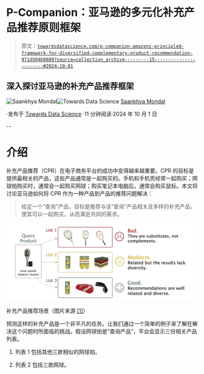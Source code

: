 # P-Companion：亚马逊的多元化补充产品推荐原则框架

> 原文：[`towardsdatascience.com/p-companion-amazons-principled-framework-for-diversified-complementary-product-recommendation-971d504b0889?source=collection_archive---------15-----------------------#2024-10-01`](https://towardsdatascience.com/p-companion-amazons-principled-framework-for-diversified-complementary-product-recommendation-971d504b0889?source=collection_archive---------15-----------------------#2024-10-01)

## 深入探讨亚马逊的补充产品推荐框架

[](https://saankhya.medium.com/?source=post_page---byline--971d504b0889--------------------------------)![Saankhya Mondal](https://saankhya.medium.com/?source=post_page---byline--971d504b0889--------------------------------)[](https://towardsdatascience.com/?source=post_page---byline--971d504b0889--------------------------------)![Towards Data Science](https://towardsdatascience.com/?source=post_page---byline--971d504b0889--------------------------------) [Saankhya Mondal](https://saankhya.medium.com/?source=post_page---byline--971d504b0889--------------------------------)

·发布于 [Towards Data Science](https://towardsdatascience.com/?source=post_page---byline--971d504b0889--------------------------------) ·11 分钟阅读·2024 年 10 月 1 日

--

# 介绍

补充产品推荐（CPR）在电子商务平台的成功中变得越来越重要。CPR 的目标是提供最相关的产品，这些产品通常是一起购买的。手机和手机壳经常一起购买；网球拍购买时，通常会一起购买网球；购买笔记本电脑后，通常会购买鼠标。本文将讨论亚马逊如何将 CPR 作为一种产品到产品的推荐问题解决：

> 给定一个“查询”产品，目标是推荐与该“查询”产品相关且多样的补充产品，使其可以一起购买，从而满足共同的需求。

![](img/eb15c5353d7ffb3c7b603aba13e70826.png)

补充产品推荐场景（图片来源 [[1]](https://dl.acm.org/doi/pdf/10.1145/3340531.3412732)）

预测这样的补充产品是一个非平凡的任务。让我们通过一个简单的例子来了解在解决这个问题时所面临的挑战。假设网球拍是“查询产品”，平台会显示三份相关产品列表。

1.  列表 1 包括其他三款相似的网球拍。

1.  列表 2 包括三款网球。
